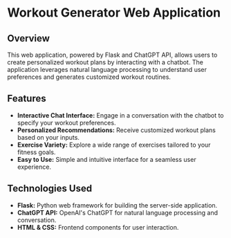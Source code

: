 # Workout Generator Web Application

## Overview
This web application, powered by Flask and ChatGPT API, allows users to create personalized workout plans by interacting with a chatbot. The application leverages natural language processing to understand user preferences and generates customized workout routines.

## Features
- **Interactive Chat Interface:** Engage in a conversation with the chatbot to specify your workout preferences.
- **Personalized Recommendations:** Receive customized workout plans based on your inputs.
- **Exercise Variety:** Explore a wide range of exercises tailored to your fitness goals.
- **Easy to Use:** Simple and intuitive interface for a seamless user experience.

## Technologies Used
- **Flask:** Python web framework for building the server-side application.
- **ChatGPT API:** OpenAI's ChatGPT for natural language processing and conversation.
- **HTML & CSS:** Frontend components for user interaction.


